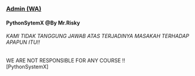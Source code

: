 # <h3><a href="https://wa.me/6283143565470">Admin (WA)</a></h3>
<h4>PythonSytemX @By Mr.Risky</h4>

<h6>KAMI TIDAK TANGGUNG JAWAB ATAS TERJADINYA MASAKAH TERHADAP APAPUN ITU!!<br>
</h6>
</h5>WE ARE NOT RESPONSIBLE FOR ANY COURSE !! <br>
[PythonSystemX]</h6>


<!--
**Dumai-991/Dumai-991** is a ✨ _special_ ✨ repository because its `README.md` (this file) appears on your GitHub profile.

Here are some ideas to get you started:

- 🔭 I’m currently working on ...
- 🌱 I’m currently learning ...
- 👯 I’m looking to collaborate on ...
- 🤔 I’m looking for help with ...
- 💬 Ask me about ...
- 📫 How to reach me: ...
- 😄 Pronouns: ...
- ⚡ Fun fact: ...
-->

